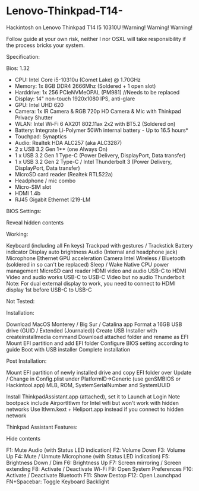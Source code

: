 # Lenovo-Thinkpad-T14-
Hackintosh on Lenovo Thinkpad T14 I5 10310U 
!Warning! Warning! Warning!

Follow guide at your own risk, neither I nor OSXL will take responsibility if the process bricks your system.

 

Specification:

Bios: 1.32
- CPU: Intel Core i5-10310u (Comet Lake) @ 1.70GHz
- Memory: 1x 8GB DDR4 2666Mhz (Soldered + 1 open slot)
- Harddrive: 1x 256 PCIeNVMeOPAL (PM981) //Needs to be replaced
- Display: 14" non-touch 1920x1080 IPS, anti-glare 
- GPU: Intel UHD 620
- Camera: 1x IR Camera & RGB 720p HD Camera & Mic with Thinkpad Privacy Shutter
- WLAN: Intel Wi-Fi 6 AX201 802.11ax 2x2 with BT5.2 (Soldered on)
- Battery: Integrate Li-Polymer 50Wh internal battery - Up to 16.5 hours*
- Touchpad: Synaptics 
- Audio: Realtek HDA ALC257 (aka ALC3287)
- 2 x USB 3.2 Gen 1** (one Always On)
- 1 x USB 3.2 Gen 1 Type-C (Power Delivery, DisplayPort, Data transfer)
- 1 x USB 3.2 Gen 2 Type-C / Intel Thunderbolt 3 (Power Delivery, DisplayPort, Data transfer)
- MicroSD card reader (Realtek RTL522a)
- Headphone / mic combo
- Micro-SIM slot
- HDMI 1.4b
- RJ45 Gigabit Ethernet I219-LM
 

BIOS Settings:

  Reveal hidden contents
 

Working:

 Keyboard (including all Fn keys)
 Trackpad with gestures / Trackstick
 Battery indicator
 Display auto brightness
 Audio (Internal and headphone jack)
 Microphone
 Ethernet
 GPU acceleration
 Camera
 Intel Wireless / Bluetooth (soldered in so can't be replaced)
 Sleep / Wake
 Native CPU power management
 MicroSD card reader
 HDMI video and audio 
 USB-C to HDMI Video and audio works
 USB-C to USB-C Video but no audio
 Thunderbolt 
Note: For dual external display to work, you need to connect to HDMI display 1st before USB-C to USB-C

 
Not Tested:


 
Installation:

Download MacOS Monterey / Big Sur / Catalina app
Format a 16GB USB drive (GUID / Extended (Journaled))
Create USB Installer with createinstallmedia command
Download attached folder and rename as EFI
Mount EFI partition and add EFI folder
Configure BIOS setting according to guide
Boot with USB installer
Complete installation
 

Post Installation:

Mount EFI partition of newly installed drive and copy EFI folder over
Update / Change in Config.plist under PlatformID->Generic (use genSMBIOS or Hackintool.app)
           MLB, ROM, SystemSerialNumber and SystemUUID

Install ThinkpadAssistant.app (attached), set it to Launch at Login
Note bootpack include AirportItlwm for Intel wifi but won't work with hidden networks
Use Itlwm.kext + Heliport.app instead if you connect to hidden network
 

 

Thinkpad Assistant Features:

  Hide contents
 

F1: Mute Audio (with Status LED indication)
F2: Volume Down
F3: Volume Up
F4: Mute / Unmute Microphone (with Status LED indication)
F5: Brightness Down / Dim
F6: Brightness Up
F7: Screen mirroring / Screen extending
F8: Activate / Deactivate Wi-Fi
F9: Open System Preferences
F10: Activate / Deactivate Bluetooth
F11: Show Destop
F12: Open Launchpad
FN+Spacebar: Toggle Keyboard Backlight
 

